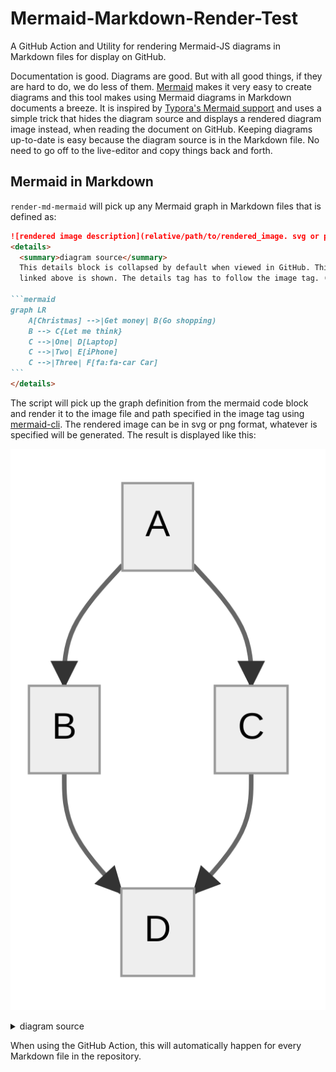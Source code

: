 # Mermaid-Markdown-Render-Test


A GitHub Action and Utility for rendering Mermaid-JS diagrams in Markdown files for display on GitHub.

Documentation is good. Diagrams are good. But with all good things, if they are hard to do, we do less of them. [Mermaid](https://mermaid-js.github.io/mermaid/#/) makes it very easy to create diagrams and this tool makes using Mermaid diagrams in Markdown documents a breeze. It is inspired by [Typora's Mermaid support](https://support.typora.io/Draw-Diagrams-With-Markdown/) and uses a simple trick that hides the diagram source and displays a rendered diagram image instead, when reading the document on GitHub. Keeping diagrams up-to-date is easy because the diagram source is in the Markdown file. No need to go off to the live-editor and copy things back and forth.

## Mermaid in Markdown

`render-md-mermaid` will pick up any Mermaid graph in Markdown files that is defined as:

~~~markdown
![rendered image description](relative/path/to/rendered_image. svg or png )
<details>
  <summary>diagram source</summary>
  This details block is collapsed by default when viewed in GitHub. This hides the mermaid graph definition, while the rendered image
  linked above is shown. The details tag has to follow the image tag. (newlines allowed)

```mermaid
graph LR 
    A[Christmas] -->|Get money| B(Go shopping) 
    B --> C{Let me think} 
    C -->|One| D[Laptop] 
    C -->|Two| E[iPhone] 
    C -->|Three| F[fa:fa-car Car]
```
</details>
~~~

The script will pick up the graph definition from the mermaid code block and render it to the image file and path specified in the
image tag using [mermaid-cli](https://github.com/mermaid-js/mermaid-cli). The rendered image can be in svg or png format, whatever is specified will be generated. The result is displayed like this:

![rendered image description](relative/path/to/rendered_image.png)
<details>
  <summary>diagram source</summary>
  This details block is collapsed by default when viewed in GitHub.
  This hides the mermaid graph definition, while the rendered image
  linked above is shown.
  The details tag has to follow the image tag. (newlines allowed)

```mermaid
graph LR 
    A[Christmas] -->|Get money| B(Go shopping) 
    B --> C{Let me think} 
    C -->|One| D[Laptop] 
    C -->|Two| E[iPhone] 
    C -->|Three| F[fa:fa-car Car]
```

</details>

When using the GitHub Action, this will automatically happen for every Markdown file in the repository.

